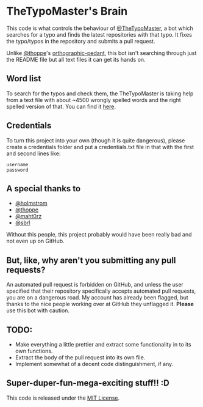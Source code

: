 # TheTypoMaster's Brain

This code is what controls the behaviour of [@TheTypoMaster](https://github.com/thetypomaster), a bot which searches for a typo and finds the latest repositories with that typo. It fixes the typo/typos in the repository and submits a pull request.

Unlike [@thoppe](https://github.com/thoppe)'s [orthographic-pedant](https://github.com/thoppe/orthographic-pedant), this bot isn't searching through just the README file but all text files it can get its hands on.

## Word list
To search for the typos and check them, the TheTypoMaster is taking help from a text file with about ~4500 wrongly spelled words and the right spelled version of that. You can find it [here](words/words.txt).

## Credentials
To turn this project into your own (though it is quite dangerous), please create a credentials folder and put a credentials.txt file in that with the first and second lines like:

    username
    password

## A special thanks to
* [@holmstrom](https://github.com/holmstrom)
* [@thoppe](https://github.com/thoppe)
* [@maht0rz](https://github.com/maht0rz)
* [@sbrl](https://github.com/sbrl)

Without this people, this project probably would have been really bad and not even up on GitHub.

## But, like, why aren't you submitting any pull requests?
An automated pull request is forbidden on GitHub, and unless the user specified that their repository specifically accepts automated pull requests, you are on a dangerous road. My account has already been flagged, but thanks to the nice people working over at GitHub they unflagged it. **Please** use this bot with caution.

## TODO:
* Make everything a little prettier and extract some functionality in to its own functions.
* Extract the body of the pull request into its own file.
* Implement somewhat of a decent code distinguishment, if any.

## Super-duper-fun-mega-exciting stuff!! :D
This code is released under the [MIT License](LICENSE).